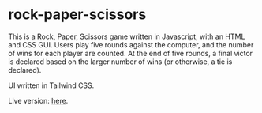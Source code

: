 # rock-paper-scissors
This is a Rock, Paper, Scissors game written in Javascript, with an 
HTML and CSS GUI. Users play five rounds against the computer, and the 
number of wins for each player are counted. At the end of five rounds,
a final victor is declared based on the larger number of wins (or 
otherwise, a tie is declared).

UI written in Tailwind CSS.

Live version: [here](https://justin-k-ellis.github.io/rock-paper-scissors/).
